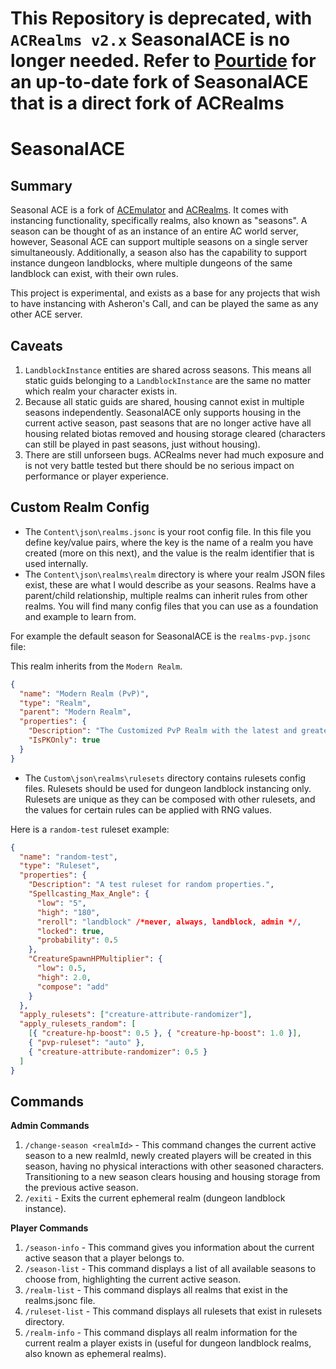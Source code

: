 # This Repository is deprecated, with `ACRealms v2.x` SeasonalACE is no longer needed. Refer to [Pourtide](https://github.com/DarktideLegend/Pourtide) for an up-to-date fork of SeasonalACE that is a direct fork of ACRealms

# SeasonalACE

## Summary

Seasonal ACE is a fork of [ACEmulator](https://github.com/ACEmulator/ACE) and  [ACRealms](https://github.com/ACRealms/ACRealms.WorldServer). It comes with instancing functionality, specifically realms, also known as "seasons". A season can be thought of as an instance of an entire AC world server, however, Seasonal ACE can support multiple seasons on a single server simultaneously. Additionally, a season also has the capability to support instance dungeon landblocks, where multiple dungeons of the same landblock can exist, with their own rules. 

This project is experimental, and exists as a base for any projects that wish to have instancing with Asheron's Call, and can be played the same as any other ACE server. 


## Caveats

1. `LandblockInstance` entities are shared across seasons. This means all static guids belonging to a `LandblockInstance` are the same no matter which realm  your character exists in. 
2. Because all static guids are shared, housing cannot exist in multiple seasons independently. SeasonalACE only supports housing in the current active season, past seasons that are no longer active have all housing related biotas removed and housing storage cleared (characters can still be played in past seasons, just without housing).
3. There are still unforseen bugs. ACRealms never had much exposure and is not very battle tested but there should be no serious impact on performance or player experience. 


## Custom Realm Config
* The `Content\json\realms.jsonc` is your root config file. In this file you define key/value pairs, where the key is the name of a realm you have created (more on this next), and the value is the realm identifier that is used internally.
* The `Content\json\realms\realm` directory is where your realm JSON files exist, these are what I would describe as your seasons. Realms have a parent/child relationship, multiple realms can inherit rules from other realms. You will find many config files that you can use as a foundation and example to learn from. 

For example the default season for SeasonalACE is the `realms-pvp.jsonc` file:

This realm inherits from the `Modern Realm`.

```json
{
  "name": "Modern Realm (PvP)",
  "type": "Realm",
  "parent": "Modern Realm",
  "properties": {
    "Description": "The Customized PvP Realm with the latest and greatest features.",
    "IsPKOnly": true
  }
}
```


* The `Custom\json\realms\rulesets` directory contains rulesets config files. Rulesets should be used for dungeon landblock instancing only. Rulesets are unique as they can be composed with other rulesets, and the values for certain rules can be applied with RNG values.

Here is a `random-test` ruleset example:

```json
{
  "name": "random-test",
  "type": "Ruleset",
  "properties": {
    "Description": "A test ruleset for random properties.",
    "Spellcasting_Max_Angle": {
      "low": "5",
      "high": "180",
      "reroll": "landblock" /*never, always, landblock, admin */,
      "locked": true,
      "probability": 0.5
    },
    "CreatureSpawnHPMultiplier": {
      "low": 0.5,
      "high": 2.0,
      "compose": "add"
    }
  },
  "apply_rulesets": ["creature-attribute-randomizer"],
  "apply_rulesets_random": [
    [{ "creature-hp-boost": 0.5 }, { "creature-hp-boost": 1.0 }],
    { "pvp-ruleset": "auto" },
    { "creature-attribute-randomizer": 0.5 }
  ]
}
```

## Commands

**Admin Commands**
1. `/change-season <realmId>` - This command changes the current active season to a new realmId, newly created players will be created in this season, having no physical interactions with other seasoned characters. Transitioning to a new season clears housing and housing storage from the previous active season.
2. `/exiti` - Exits the current ephemeral realm (dungeon landblock instance).

**Player Commands**
1. `/season-info` - This command gives you information about the current active season that a player belongs to.
2. `/season-list` - This command displays a list of all available seasons to choose from, highlighting the current active season.
3. `/realm-list` - This command displays all realms that exist in the realms.jsonc file.
4. `/ruleset-list` - This command displays all rulesets that exist in rulesets directory.
5. `/realm-info` - This command displays all realm information for the current realm a player exists in (useful for dungeon landblock realms, also known as ephemeral realms).
